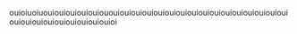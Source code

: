 ouioiuoiuouiouiouiouiouiououiouiouiouiouiouiouiouiouiouiouiouiouiouiouiouiouiouiouiouiouiouiouiouiouioi
